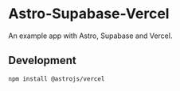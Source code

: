 # Astro-Supabase-Vercel

An example app with Astro, Supabase and Vercel.

## Development
```sh
npm install @astrojs/vercel
```
